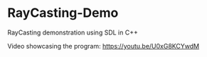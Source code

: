 # RayCasting-Demo
RayCasting demonstration using SDL in C++

Video showcasing the program: https://youtu.be/U0xG8KCYwdM

